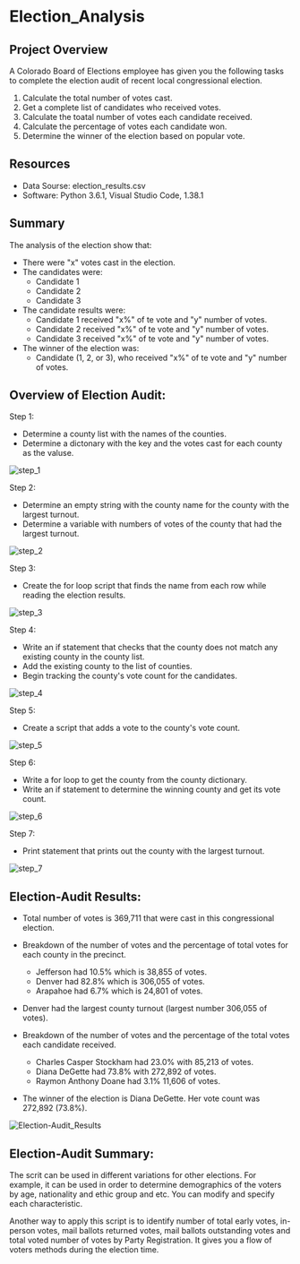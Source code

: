 # Election_Analysis

## Project Overview
A Colorado Board of Elections employee has given you the following tasks to complete the election audit of recent local congressional election.

1. Calculate the total number of votes cast.
2. Get a complete list of candidates who received votes.
3. Calculate the toatal number of votes each candidate received.
4. Calculate the percentage of votes each candidate won.
5. Determine the winner of the election based on popular vote.

## Resources
- Data Sourse: election_results.csv
- Software: Python 3.6.1, Visual Studio Code, 1.38.1

## Summary
The analysis of the election show that:
- There were "x" votes cast in the election.
- The candidates were:
  - Candidate 1
  - Candidate 2
  - Candidate 3
- The candidate results were:
  - Candidate 1 received "x%" of te vote and "y" number of votes.
  - Candidate 2 received "x%" of te vote and "y" number of votes.
  - Candidate 3 received "x%" of te vote and "y" number of votes.
- The winner of the election was:
  - Candidate (1, 2, or 3), who received "x%" of te vote and "y" number of votes.
  
## Overview of Election Audit: 

Step 1:
- Determine a county list with the names of the counties.
- Determine a dictonary with the key and the votes cast for each county as the valuse.

![step_1](step_1.png)

Step 2:
- Determine an empty string with the county name for the county with the largest turnout.
- Determine a variable with numbers of votes of the county that had the largest turnout.

![step_2](step_2.png)

Step 3:
- Create the for loop script that finds the name from each row while reading the election results.

![step_3](step_3.png)

Step 4:
- Write an if statement that checks that the county does not match any existing county in the county list.
- Add the existing county to the list of counties.
- Begin tracking the county's vote count for the candidates.

![step_4](step_4.png)

Step 5:
- Create a script that adds a vote to the county's vote count.

![step_5](step_5.png)

Step 6:
- Write a for loop to get the county from the county dictionary.
- Write an if statement to determine the winning county and get its vote count.

![step_6](step_6.png)

Step 7:
- Print statement that prints out the county with the largest turnout.

![step_7](step_7.png)

## Election-Audit Results: 
- Total number of votes is 369,711 that were cast in this congressional election. 
- Breakdown of the number of votes and the percentage of total votes for each county in the precinct.
  - Jefferson had 10.5% which is 38,855 of votes. 
  - Denver had 82.8% which is 306,055 of votes.
  - Arapahoe had 6.7% which is 24,801 of votes.

- Denver had the largest county turnout (largest number 306,055 of votes).

- Breakdown of the number of votes and the percentage of the total votes each candidate received.
  - Charles Casper Stockham had 23.0% with 85,213 of votes.
  - Diana DeGette had 73.8% with 272,892 of votes.
  - Raymon Anthony Doane had 3.1% 11,606 of votes.

- The winner of the election is Diana DeGette. Her vote count was 272,892 (73.8%).

![Election-Audit_Results](Election-Audit_Results.png)

## Election-Audit Summary: 
The scrit can be used in different variations for other elections. 
For example, it can be used in order to determine demographics of the voters by age, nationality and ethic group and etc. You can modify and specify each characteristic.   

Another way to apply this script is to identify number of total early votes, in-person votes, mail ballots returned votes, mail ballots outstanding votes and total voted number of votes by Party Registration. It gives you a flow of voters methods during the election time.